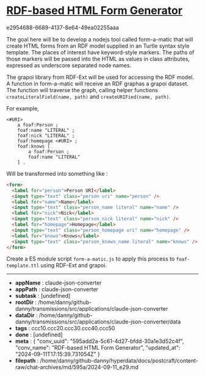 # [RDF-based HTML Form Generator](https://claude.ai/chat/595add2a-5c61-4d27-bfdd-30a1e3d52c4f)

e2954688-6689-4137-8e64-49ea02255aaa

The goal here will be to develop a nodejs tool called form-a-matic that will create HTML forms from an RDF model supplied in an Turtle syntax style template. The places of interest have keyword-style markers. The paths of those markers will be passed into the HTML as values in class attributes, expressed as underscore separated node names.

The grapoi library from RDF-Ext will be used for accessing the RDF model. A function in form-a-matic will receive an RDF graphas a grapoi dataset. The function will traverse the graph, calling helper functions `createLiteralField(name, path)` and `createURIFied(name, path)`.

For example,

```turtle
<#URI>
    a foaf:Person ;
    foaf:name "LITERAL" ;
    foaf:nick "LITERAL" ;
    foaf:homepage <#URI> ;
    foaf:knows [
        a foaf:Person ;
        foaf:name "LITERAL"
    ] .
```

Will be transformed into something like :

```html
<form>
  <label for="person">Person URI</label>
  <input type="text" class="person uri" name="person" />
  <label for="name">Name</label>
  <input type="text" class="person_name literal" name="name" />
  <label for="nick">Nick</label>
  <input type="text" class="person_nick literal" name="nick" />
  <label for="homepage">Homepage</label>
  <input type="text" class="person_homepage uri" name="homepage" />
  <label for="knows">Knows</label>
  <input type="text" class="person_knows_name literal" name="knows" />
</form>
```

Create a ES module script `form-a-matic.js` to apply this process to `foaf-template.ttl` using RDF-Ext and grapoi.

---

* **appName** : claude-json-converter
* **appPath** : claude-json-converter
* **subtask** : [undefined]
* **rootDir** : /home/danny/github-danny/transmissions/src/applications/claude-json-converter
* **dataDir** : /home/danny/github-danny/transmissions/src/applications/claude-json-converter/data
* **tags** : ccc10.ccc20.ccc30.ccc40.ccc50
* **done** : [undefined]
* **meta** : {
  "conv_uuid": "595add2a-5c61-4d27-bfdd-30a1e3d52c4f",
  "conv_name": "RDF-based HTML Form Generator",
  "updated_at": "2024-09-11T17:15:39.731054Z"
}
* **filepath** : /home/danny/github-danny/hyperdata/docs/postcraft/content-raw/chat-archives/md/595a/2024-09-11_e29.md